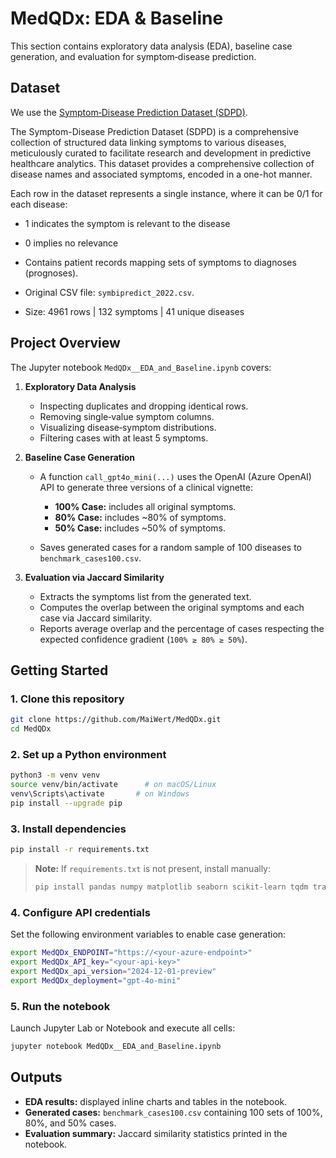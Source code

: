 # MedQDx: EDA & Baseline

This section contains exploratory data analysis (EDA), baseline case generation, and evaluation for symptom‑disease prediction.

##  Dataset

We use the [Symptom‑Disease Prediction Dataset (SDPD)](https://data.mendeley.com/datasets/dv5z3v2xyd/1).

The Symptom-Disease Prediction Dataset (SDPD) is a comprehensive collection of structured data linking symptoms to various diseases, meticulously curated to facilitate research and development in predictive healthcare analytics. This dataset provides a comprehensive collection of disease names and associated symptoms, encoded in a one-hot manner.

Each row in the dataset represents a single instance, where it can be 0/1 for each disease:
* 1 indicates the symptom is relevant to the disease
* 0 implies no relevance

* Contains patient records mapping sets of symptoms to diagnoses (prognoses).
* Original CSV file: `symbipredict_2022.csv`.
* Size: 4961 rows | 132 symptoms | 41 unique diseases

##  Project Overview

The Jupyter notebook `MedQDx__EDA_and_Baseline.ipynb` covers:

1. **Exploratory Data Analysis**

   * Inspecting duplicates and dropping identical rows.
   * Removing single‑value symptom columns.
   * Visualizing disease‑symptom distributions.
   * Filtering cases with at least 5 symptoms.

2. **Baseline Case Generation**

   * A function `call_gpt4o_mini(...)` uses the OpenAI (Azure OpenAI) API to generate three versions of a clinical vignette:

     * **100% Case:** includes all original symptoms.
     * **80% Case:** includes \~80% of symptoms.
     * **50% Case:** includes \~50% of symptoms.
   * Saves generated cases for a random sample of 100 diseases to `benchmark_cases100.csv`.

3. **Evaluation via Jaccard Similarity**

   * Extracts the symptoms list from the generated text.
   * Computes the overlap between the original symptoms and each case via Jaccard similarity.
   * Reports average overlap and the percentage of cases respecting the expected confidence gradient (`100% ≥ 80% ≥ 50%`).

##  Getting Started

### 1. Clone this repository

```bash
git clone https://github.com/MaiWert/MedQDx.git
cd MedQDx
```

### 2. Set up a Python environment

```bash
python3 -m venv venv
source venv/bin/activate      # on macOS/Linux
venv\Scripts\activate       # on Windows
pip install --upgrade pip
```

### 3. Install dependencies

```bash
pip install -r requirements.txt
```

> **Note:** If `requirements.txt` is not present, install manually:
>
> ```bash
> pip install pandas numpy matplotlib seaborn scikit-learn tqdm transformers openai azure-openai requests
> ```

### 4. Configure API credentials

Set the following environment variables to enable case generation:

```bash
export MedQDx_ENDPOINT="https://<your‑azure‑endpoint>"
export MedQDx_API_key="<your‑api‑key>"
export MedQDx_api_version="2024-12-01-preview"
export MedQDx_deployment="gpt-4o-mini"
```

### 5. Run the notebook

Launch Jupyter Lab or Notebook and execute all cells:

```bash
jupyter notebook MedQDx__EDA_and_Baseline.ipynb
```

##  Outputs

* **EDA results:** displayed inline charts and tables in the notebook.
* **Generated cases:** `benchmark_cases100.csv` containing 100 sets of 100%, 80%, and 50% cases.
* **Evaluation summary:** Jaccard similarity statistics printed in the notebook.
